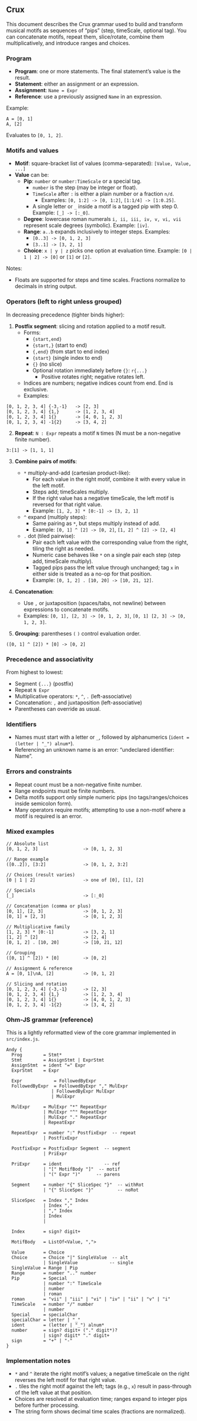## Crux

This document describes the Crux grammar used to build and transform musical motifs as sequences of “pips” (step, timeScale, optional tag). You can concatenate motifs, repeat them, slice/rotate, combine them multiplicatively, and introduce ranges and choices.

### Program

- **Program**: one or more statements. The final statement’s value is the result.
- **Statement**: either an assignment or an expression.
- **Assignment**: `Name = Expr`
- **Reference**: use a previously assigned `Name` in an expression.

Example:
```text
A = [0, 1]
A, [2]
```
Evaluates to `[0, 1, 2]`.

### Motifs and values

- **Motif**: square-bracket list of values (comma-separated): `[Value, Value, ...]`
- **Value** can be:
  - **Pip**: `number` or `number:TimeScale` or a special tag.
    - `number` is the step (may be integer or float).
    - `TimeScale` after `:` is either a plain number or a fraction `n/d`.
      - Examples: `[0, 1:2] -> [0, 1:2]`, `[1:1/4] -> [1:0.25]`.
    - A single letter or `_` inside a motif is a tagged pip with step 0. Example: `[_] -> [:_0]`.
  - **Degree**: lowercase roman numerals `i, ii, iii, iv, v, vi, vii` represent scale degrees (symbolic). Example: `[iv]`.
  - **Range**: `a..b` expands inclusively to integer steps. Examples:
    - `[0..3] -> [0, 1, 2, 3]`
    - `[3..1] -> [3, 2, 1]`
  - **Choice**: `x | y | z` picks one option at evaluation time. Example: `[0 | 1 | 2] -> [0]` or `[1]` or `[2]`.

Notes:
- Floats are supported for steps and time scales. Fractions normalize to decimals in string output.
 

### Operators (left to right unless grouped)

In decreasing precedence (tighter binds higher):

1) **Postfix segment**: slicing and rotation applied to a motif result.
   - Forms:
     - `{start,end}`
     - `{start,}` (start to end)
     - `{,end}` (from start to end index)
     - `{start}` (single index to end)
     - `{}` (no slice)
     - Optional rotation immediately before `{}`: `r{...}`
       - Positive rotates right; negative rotates left.
   - Indices are numbers; negative indices count from end. End is exclusive.
   - Examples:
```text
[0, 1, 2, 3, 4] {-3,-1}   -> [2, 3]
[0, 1, 2, 3, 4] {1,}      -> [1, 2, 3, 4]
[0, 1, 2, 3, 4] 1{}       -> [4, 0, 1, 2, 3]
[0, 1, 2, 3, 4] -1{2}     -> [3, 4, 2]
```

2) **Repeat**: `N : Expr` repeats a motif `N` times (N must be a non-negative finite number).
```text
3:[1] -> [1, 1, 1]
```

3) **Combine pairs of motifs**:
   - `*` multiply-and-add (cartesian product-like):
     - For each value in the right motif, combine it with every value in the left motif.
     - Steps add; timeScales multiply.
     - If the right value has a negative timeScale, the left motif is reversed for that right value.
     - Example: `[1, 2, 3] * [0:-1] -> [3, 2, 1]`
   - `^` expand (multiply steps):
     - Same pairing as `*`, but steps multiply instead of add.
     - Example: `[0, 1] ^ [2] -> [0, 2]`, `[1, 2] ^ [2] -> [2, 4]`
   - `.` dot (tiled pairwise):
     - Pair each left value with the corresponding value from the right, tiling the right as needed.
     - Numeric case behaves like `*` on a single pair each step (step add, timeScale multiply).
     - Tagged pips pass the left value through unchanged; tag `x` in either side is treated as a no-op for that position.
     - Example: `[0, 1, 2] . [10, 20] -> [10, 21, 12]`.

4) **Concatenation**:
   - Use `,` or juxtaposition (spaces/tabs, not newline) between expressions to concatenate motifs.
   - Examples: `[0, 1], [2, 3] -> [0, 1, 2, 3]`, `[0, 1] [2, 3] -> [0, 1, 2, 3]`.

5) **Grouping**: parentheses `(` `)` control evaluation order.
```text
([0, 1] ^ [2]) * [0] -> [0, 2]
```

### Precedence and associativity

From highest to lowest:
- Segment `{...}` (postfix)
- Repeat `N Expr`
- Multiplicative operators: `*`, `^`, `.` (left-associative)
- Concatenation: `,` and juxtaposition (left-associative)
- Parentheses can override as usual.

### Identifiers

- Names must start with a letter or `_`, followed by alphanumerics (`ident = (letter | "_") alnum*`).
- Referencing an unknown name is an error: “undeclared identifier: Name”.

### Errors and constraints

- Repeat count must be a non-negative finite number.
- Range endpoints must be finite numbers.
- Delta motifs support only simple numeric pips (no tags/ranges/choices inside semicolon form).
- Many operators require motifs; attempting to use a non-motif where a motif is required is an error.

### Mixed examples

```text
// Absolute list
[0, 1, 2, 3]                 -> [0, 1, 2, 3]

// Range example
([0..2]), [3:2]              -> [0, 1, 2, 3:2]

// Choices (result varies)
[0 | 1 | 2]                  -> one of [0], [1], [2]

// Specials
[_]                          -> [:_0]

// Concatenation (comma or plus)
[0, 1], [2, 3]               -> [0, 1, 2, 3]
[0, 1] + [2, 3]              -> [0, 1, 2, 3]

// Multiplicative family
[1, 2, 3] * [0:-1]           -> [3, 2, 1]
[1, 2] ^ [2]                 -> [2, 4]
[0, 1, 2] . [10, 20]         -> [10, 21, 12]

// Grouping
([0, 1] ^ [2]) * [0]         -> [0, 2]

// Assignment & reference
A = [0, 1]\nA, [2]           -> [0, 1, 2]

// Slicing and rotation
[0, 1, 2, 3, 4] {-3,-1}      -> [2, 3]
[0, 1, 2, 3, 4] {1,}         -> [1, 2, 3, 4]
[0, 1, 2, 3, 4] 1{}          -> [4, 0, 1, 2, 3]
[0, 1, 2, 3, 4] -1{2}        -> [3, 4, 2]
```

### Ohm-JS grammar (reference)

This is a lightly reformatted view of the core grammar implemented in `src/index.js`.

```text
Andy {
  Prog        = Stmt*
  Stmt        = AssignStmt | ExprStmt
  AssignStmt  = ident "=" Expr
  ExprStmt    = Expr

  Expr            = FollowedByExpr
  FollowedByExpr  = FollowedByExpr "," MulExpr
                 | FollowedByExpr MulExpr
                 | MulExpr

  MulExpr     = MulExpr "*" RepeatExpr
              | MulExpr "^" RepeatExpr
              | MulExpr "." RepeatExpr
              | RepeatExpr

  RepeatExpr  = number ":" PostfixExpr  -- repeat
              | PostfixExpr

  PostfixExpr = PostfixExpr Segment  -- segment
              | PriExpr

  PriExpr     = ident                -- ref
              | "[" MotifBody "]"  -- motif
              | "(" Expr ")"      -- parens

  Segment     = number "{" SliceSpec "}"  -- withRot
              | "{" SliceSpec "}"         -- noRot

  SliceSpec   = Index "," Index
              | Index ","
              | "," Index
              | Index
              |

  Index       = sign? digit+

  MotifBody   = ListOf<Value, ",">

  Value       = Choice
  Choice      = Choice "|" SingleValue  -- alt
              | SingleValue            -- single
  SingleValue = Range | Pip
  Range       = number ".." number
  Pip         = Special
              | number ":" TimeScale
              | number
              | roman
  roman       = "vii" | "iii" | "vi" | "iv" | "ii" | "v" | "i"
  TimeScale   = number "/" number
              | number
  Special     = specialChar
  specialChar = letter | "_"
  ident       = (letter | "_") alnum*
  number      = sign? digit+ ("." digit*)?
              | sign? digit* "." digit+
  sign        = "+" | "-"
}
```

### Implementation notes

- `*` and `^` iterate the right motif’s values; a negative timeScale on the right reverses the left motif for that right value.
- `.` tiles the right motif against the left; tags (e.g., `x`) result in pass-through of the left value at that position.
- Choices are resolved at evaluation time; ranges expand to integer pips before further processing.
- The string form shows decimal time scales (fractions are normalized).


